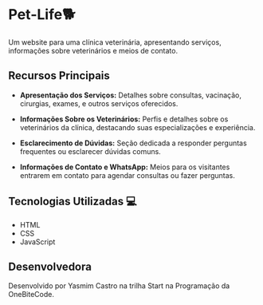# Pet-Life🐕

Um website para uma clínica veterinária, apresentando serviços, informações sobre veterinários e meios de contato.

## Recursos Principais

- **Apresentação dos Serviços:** Detalhes sobre consultas, vacinação, cirurgias, exames, e outros serviços oferecidos.
  
- **Informações Sobre os Veterinários:** Perfis e detalhes sobre os veterinários da clínica, destacando suas especializações e experiência.

- **Esclarecimento de Dúvidas:** Seção dedicada a responder perguntas frequentes ou esclarecer dúvidas comuns.

- **Informações de Contato e WhatsApp:** Meios para os visitantes entrarem em contato para agendar consultas ou fazer perguntas.

## Tecnologias Utilizadas 💻

- HTML
- CSS
- JavaScript

## Desenvolvedora

Desenvolvido por Yasmim Castro na trilha Start na Programação da OneBiteCode.
